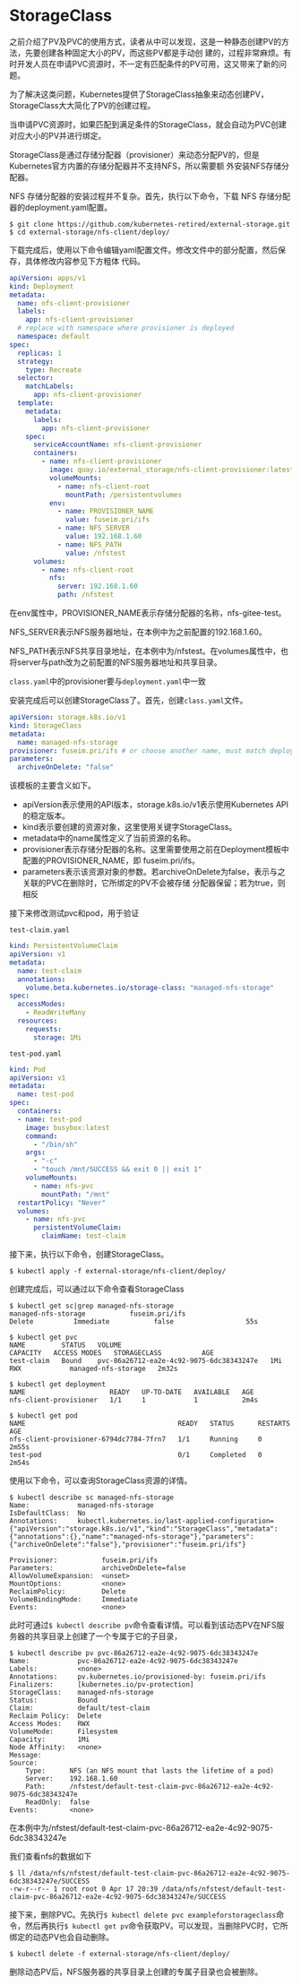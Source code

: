 # StorageClass

之前介绍了PV及PVC的使用方式，读者从中可以发现，这是一种静态创建PV的方法，先要创建各种固定大小的PV，而这些PV都是手动创
建的，过程非常麻烦。有时开发人员在申请PVC资源时，不一定有匹配条件的PV可用，这又带来了新的问题。



为了解决这类问题，Kubernetes提供了StorageClass抽象来动态创建PV，StorageClass大大简化了PV的创建过程。

当申请PVC资源时，如果匹配到满足条件的StorageClass，就会自动为PVC创建对应大小的PV并进行绑定。

StorageClass是通过存储分配器（provisioner）来动态分配PV的，但是Kubernetes官方内置的存储分配器并不支持NFS，所以需要额
外安装NFS存储分配器。



NFS 存储分配器的安装过程并不复杂。首先，执行以下命令，下载 NFS 存储分配器的deployment.yaml配置。

```shell
$ git clone https://github.com/kubernetes-retired/external-storage.git
$ cd external-storage/nfs-client/deploy/
```

下载完成后，使用以下命令编辑yaml配置文件。修改文件中的部分配置，然后保存，具体修改内容参见下方粗体
代码。

```yaml
apiVersion: apps/v1
kind: Deployment
metadata:
  name: nfs-client-provisioner
  labels:
    app: nfs-client-provisioner
  # replace with namespace where provisioner is deployed
  namespace: default
spec:
  replicas: 1
  strategy:
    type: Recreate
  selector:
    matchLabels:
      app: nfs-client-provisioner
  template:
    metadata:
      labels:
        app: nfs-client-provisioner
    spec:
      serviceAccountName: nfs-client-provisioner
      containers:
        - name: nfs-client-provisioner
          image: quay.io/external_storage/nfs-client-provisioner:latest
          volumeMounts:
            - name: nfs-client-root
              mountPath: /persistentvolumes
          env:
            - name: PROVISIONER_NAME
              value: fuseim.pri/ifs
            - name: NFS_SERVER
              value: 192.168.1.60
            - name: NFS_PATH
              value: /nfstest
      volumes:
        - name: nfs-client-root
          nfs:
            server: 192.168.1.60
            path: /nfstest
```

在env属性中，PROVISIONER_NAME表示存储分配器的名称，nfs-gitee-test。

NFS_SERVER表示NFS服务器地址，在本例中为之前配置的192.168.1.60。

NFS_PATH表示NFS共享目录地址，在本例中为/nfstest。在volumes属性中，也将server与path改为之前配置的NFS服务器地址和共享目录。

`class.yaml`中的provisioner要与`deployment.yaml`中一致

安装完成后可以创建StorageClass了。首先，创建`class.yaml`文件。

```yaml
apiVersion: storage.k8s.io/v1
kind: StorageClass
metadata:
  name: managed-nfs-storage
provisioner: fuseim.pri/ifs # or choose another name, must match deployment's env PROVISIONER_NAME'
parameters:
  archiveOnDelete: "false"
```

该模板的主要含义如下。

- apiVersion表示使用的API版本，storage.k8s.io/v1表示使用Kubernetes API的稳定版本。
- kind表示要创建的资源对象，这里使用关键字StorageClass。
- metadata中的name属性定义了当前资源的名称。
- provisioner表示存储分配器的名称。这里需要使用之前在Deployment模板中配置的PROVISIONER_NAME，即
  fuseim.pri/ifs。
- parameters表示该资源对象的参数。若archiveOnDelete为false，表示与之关联的PVC在删除时，它所绑定的PV不会被存储
  分配器保留；若为true，则相反

接下来修改测试pvc和pod，用于验证

`test-claim.yaml`

```yaml
kind: PersistentVolumeClaim
apiVersion: v1
metadata:
  name: test-claim
  annotations:
    volume.beta.kubernetes.io/storage-class: "managed-nfs-storage"
spec:
  accessModes:
    - ReadWriteMany
  resources:
    requests:
      storage: 1Mi
```

`test-pod.yaml`

```yaml
kind: Pod
apiVersion: v1
metadata:
  name: test-pod
spec:
  containers:
  - name: test-pod
    image: busybox:latest
    command:
      - "/bin/sh"
    args:
      - "-c"
      - "touch /mnt/SUCCESS && exit 0 || exit 1"
    volumeMounts:
      - name: nfs-pvc
        mountPath: "/mnt"
  restartPolicy: "Never"
  volumes:
    - name: nfs-pvc
      persistentVolumeClaim:
        claimName: test-claim
```



接下来，执行以下命令，创建StorageClass。

```shell
$ kubectl apply -f external-storage/nfs-client/deploy/
```

创建完成后，可以通过以下命令查看StorageClass

```shell
$ kubectl get sc|grep managed-nfs-storage
managed-nfs-storage           fuseim.pri/ifs                                           Delete          Immediate           false                  55s

$ kubectl get pvc
NAME         STATUS   VOLUME                                     CAPACITY   ACCESS MODES   STORAGECLASS          AGE
test-claim   Bound    pvc-86a26712-ea2e-4c92-9075-6dc38343247e   1Mi        RWX            managed-nfs-storage   2m32s

$ kubectl get deployment
NAME                     READY   UP-TO-DATE   AVAILABLE   AGE
nfs-client-provisioner   1/1     1            1           2m4s

$ kubectl get pod
NAME                                      READY   STATUS      RESTARTS   AGE
nfs-client-provisioner-6794dc7784-7frn7   1/1     Running     0          2m55s
test-pod                                  0/1     Completed   0          2m54s
```

使用以下命令，可以查询StorageClass资源的详情。

```shell
$ kubectl describe sc managed-nfs-storage
Name:            managed-nfs-storage
IsDefaultClass:  No
Annotations:     kubectl.kubernetes.io/last-applied-configuration={"apiVersion":"storage.k8s.io/v1","kind":"StorageClass","metadata":{"annotations":{},"name":"managed-nfs-storage"},"parameters":{"archiveOnDelete":"false"},"provisioner":"fuseim.pri/ifs"}

Provisioner:           fuseim.pri/ifs
Parameters:            archiveOnDelete=false
AllowVolumeExpansion:  <unset>
MountOptions:          <none>
ReclaimPolicy:         Delete
VolumeBindingMode:     Immediate
Events:                <none>
```

此时可通过`$ kubectl describe pv`命令查看详情。可以看到该动态PV在NFS服务器的共享目录上创建了一个专属于它的子目录，

```
$ kubectl describe pv pvc-86a26712-ea2e-4c92-9075-6dc38343247e
Name:            pvc-86a26712-ea2e-4c92-9075-6dc38343247e
Labels:          <none>
Annotations:     pv.kubernetes.io/provisioned-by: fuseim.pri/ifs
Finalizers:      [kubernetes.io/pv-protection]
StorageClass:    managed-nfs-storage
Status:          Bound
Claim:           default/test-claim
Reclaim Policy:  Delete
Access Modes:    RWX
VolumeMode:      Filesystem
Capacity:        1Mi
Node Affinity:   <none>
Message:
Source:
    Type:      NFS (an NFS mount that lasts the lifetime of a pod)
    Server:    192.168.1.60
    Path:      /nfstest/default-test-claim-pvc-86a26712-ea2e-4c92-9075-6dc38343247e
    ReadOnly:  false
Events:        <none>
```



在本例中为/nfstest/default-test-claim-pvc-86a26712-ea2e-4c92-9075-6dc38343247e

我们查看nfs的数据如下

```shell
$ ll /data/nfs/nfstest/default-test-claim-pvc-86a26712-ea2e-4c92-9075-6dc38343247e/SUCCESS
-rw-r--r-- 1 root root 0 Apr 17 20:39 /data/nfs/nfstest/default-test-claim-pvc-86a26712-ea2e-4c92-9075-6dc38343247e/SUCCESS
```

接下来，删除PVC。先执行`$ kubectl delete pvc exampleforstorageclass`命令，然后再执行`$ kubectl get
pv`命令获取PV。可以发现，当删除PVC时，它所绑定的动态PV也会自动删除。

```shell
$ kubectl delete -f external-storage/nfs-client/deploy/
```

删除动态PV后，NFS服务器的共享目录上创建的专属子目录也会被删除。



